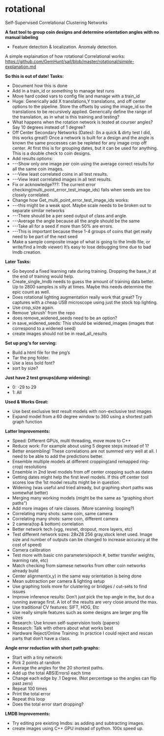# rotational
Self-Supervised Correlational Clustering Networks

**A fast tool to group coin designs and determine orientation angles with no manual labeling**
* Feature detection & localization. Anomaly detection.

A simple explaination of how rotational Correlational works:
https://github.com/GemHunt/sail/blob/master/rotational/simple-explanation.md



**So this is out of date!   Tasks:**
* Document how this is done
* Add in a train_id or something to manage test runs
* Move hard coded vars to config file and manage with a train_id
* Huge: Generically add X translations,Y translations, and off center options to the pipeline. Store the offsets by using the image_id so the translations to be recursively applied. Generically define the range of the translation, as in what is this training and testing?
* What happens when the rotation network is tested at courser angles? Say 10 degrees instead of 1 degree?
* Off Center Secondary Networks (Dates): (In a quick & dirty test I did, this works great!) Once a network is built for a design and the angle is known the same processes can be repleted for any image crop off center. At first this is for grouping dates, but it can be used for anything. This is a double check to coin designs.
* Add results options:
* ---Show only one image per coin using the average correct results for all the same coin images.
* ---View least correlated coins in all test results.
* ---View least correlated images in all test results.
* Fix or acknowledge???: The current error checking(multi_point_error_test_image_ids) fails when seeds are too closely correlated.
* Change how Get_multi_point_error_test_image_ids works:
* ---this might be a weak spot. Maybe scale needs to be broken out to separate similar networks
* ---There should be a per seed output of class and angle.
* ---Average the angle because all the angle should be the same
* ---Take all for a seed if more than 50% are errors.
* ---This is important because these 1-4 groups of coins that get really need to be part of the next seed
* Make a sample composite image of what is going to the lmdb file, or write/find a lmdb viewer) It’s easy to lose debugging time due to bad lmdb creation.

**Later Tasks:**
* Go beyond a fixed learning rate during training. Dropping the base_lr at the end of training would help.
* Create_single_lmdb needs to guess the amount of training data better. Up to 2800 samples is silly at times. Maybe this needs determine the epic count as well.
* Does rotational lighting augmentation really work that great? Try captures with a cheap USB microscope using just the stock top lighting.
* Use crop_size again.
* Remove 'pkrush' from the repo
* does remove_widened_seeds need to be an option?
* in save_widened_seeds: This should be widened_images
    (images that correspond to a widened seed)
* create images should not be in read_all_results

**Set up png's for serving:**
* Build a html file for the png’s
* Tar the png folder.
* Use a less bold font?
* sort by size?

**Just have 2 test groups(dump widening):**
* 0:  -29 to 29
* 1: All


**Used & Works Great:**
* Use best exclusive test result models with non-exclusive test images
* Expand model from a 60 degree window to 360 using a shortest path graph function

**Latter Improvements:**
* Speed: Different GPUs, multi threading, move more to C++
* Reduce work: For example about using 5 degree steps instead of 1?
* Better ensembling! These correlations are not summed very well at all. I need to be able to add the predictions better.
* Ensemble multiple models at different cropping(and remapped ring-crop) resolutions
* Ensemble in 2nd level models from off center cropping such as dates
* Getting dates might help the first level models. If this off center tool scores low the 1st model results might be in question.
* Widening (was useful and tried already, but graphing short paths was somewhat better)
* Merging many working models (might be the same as “graphing short paths”)
* Add more images of rare classes. (More scanning: looping?)
* Correlating many shots: same coin, same camera
* Correlating many shots: same coin, different camera
* 2 camera(top & bottom) correlation
* Better network tech (vgg, resnet, dropout, more layers, etc)
* Test different network sizes: 28x28 256 gray,stock lenet used. Image size and number of outputs can be changed to increase accuracy at the cost of speed)
* Camera calibration
* Test more with basic cnn parameters(epoch #, better transfer weights, learning rate, etc)
* Match checking from siamese networks from other coin networks already build
* Center alignment(x,y) in the same way orientation is being done
* Mean subtraction per camera & lighting setup
* Use graphing tools more for clustering or bridges / cut-sets to find issues
* Improve inference results: Don’t just pick the top angle in the, but do a running average first. A lot of the results are very close around the max.
* Use traditional CV features: SIFT, HOG, Etc
* Use really simple features such as some designs are larger png file sizes
* Research: Use known self-supervision tools (papers)
* Research: Talk with others about what works best
* Hardware Reject/Online Training: In practice I could reject and rescan parts that don’t have a class.

**Angle error reduction with short path graphs:**
* Start with a tiny network:
* Pick 2 points at random
* Average the angles for the 20 shortest paths.
* Add up the total ABS(Errors) each time
* Change each edge by .1 Degree. (Not percentage so the angles can flip past zero)
* Repeat 100 times
* Print the total error
* Repeat this loop
* Does the total error start dropping?

**LMDB Improvements:**
* Try editing pre existing lmdbs: as adding and subtracting images.
* create images using C++ GPU instead of python. 100x speed up.
